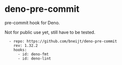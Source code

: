 # deno-pre-commit

pre-commit hook for Deno.

Not for public use yet, still have to be tested.

```
  - repo: https://github.com/bneijt/deno-pre-commit
    rev: 1.32.2
    hooks:
      - id: deno-fmt
      - id: deno-lint
```
